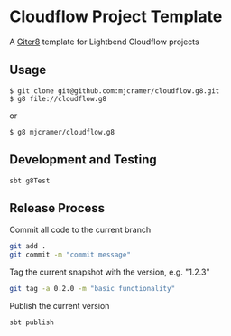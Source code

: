# Cloudflow Project Template 

A [Giter8](http://www.foundweekends.org/giter8/) template for Lightbend Cloudflow projects 

## Usage
```
$ git clone git@github.com:mjcramer/cloudflow.g8.git
$ g8 file://cloudflow.g8
```
or 
```
$ g8 mjcramer/cloudflow.g8 
```

## Development and Testing
```
sbt g8Test
```

## Release Process

Commit all code to the current branch
```bash
git add .
git commit -m "commit message"
```
Tag the current snapshot with the version, e.g. "1.2.3"
```bash
git tag -a 0.2.0 -m "basic functionality"
```
Publish the current version
```bash
sbt publish
```

